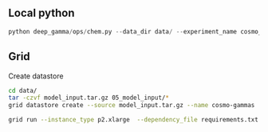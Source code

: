 ## Local python

```python 
python deep_gamma/ops/chem.py --data_dir data/ --experiment_name cosmo_base --artifact_name cosmo_base
```

## Grid

Create datastore
```bash
cd data/
tar -czvf model_input.tar.gz 05_model_input/*
grid datastore create --source model_input.tar.gz --name cosmo-gammas
```

```bash
grid run --instance_type p2.xlarge  --dependency_file requirements.txt deep_gamma/ops/chem.py --data_dir grid:cosmo-gammas:7 --experiment_name cosmo_base --artifact_name cosmo_base
 ```